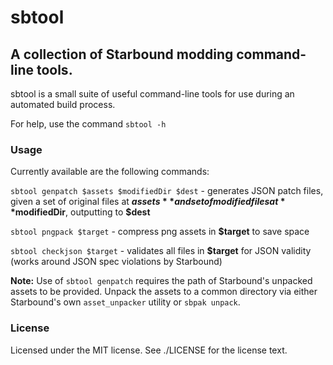 # sbtool

## A collection of Starbound modding command-line tools.

sbtool is a small suite of useful command-line tools for use during an automated build process.

For help, use the command `sbtool -h`

### Usage

Currently available are the following commands:

`sbtool genpatch $assets $modifiedDir $dest` - generates JSON patch files, given a set of original files at **$assets** and set of modified files at **$modifiedDir**, outputting to **$dest**

`sbtool pngpack $target` - compress png assets in **$target** to save space

`sbtool checkjson $target` - validates all files in **$target** for JSON validity (works around JSON spec violations by Starbound)

**Note:** Use of `sbtool genpatch` requires the path of Starbound's unpacked assets to be provided.  Unpack the assets to a common directory via either Starbound's own `asset_unpacker` utility or `sbpak unpack`.

### License

Licensed under the MIT license.  See ./LICENSE for the license text.
